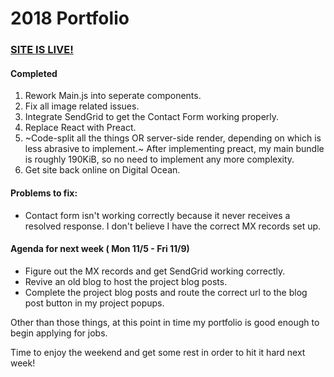 # 2018 Portfolio

### [SITE IS LIVE!](https://www.stevendelrosario.com)

#### Completed 

1. Rework Main.js into seperate components.
2. Fix all image related issues.
3. Integrate SendGrid to get the Contact Form working properly.
4. Replace React with Preact.
5. ~Code-split all the things OR server-side render, depending on which is less abrasive to implement.~
After implementing preact, my main bundle is roughly 190KiB, so no need to implement any more complexity.
6. Get site back online on Digital Ocean.

#### Problems to fix:

* Contact form isn't working correctly because it never receives a resolved response. I don't believe I have the correct MX records set up.

#### Agenda for next week ( Mon 11/5 - Fri 11/9)

* Figure out the MX records and get SendGrid working correctly.
* Revive an old blog to host the project blog posts.
* Complete the project blog posts and route the correct url to the blog post button in my project popups.

Other than those things, at this point in time my portfolio is good enough to begin applying for jobs. 

Time to enjoy the weekend and get some rest in order to hit it hard next week!
